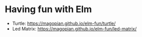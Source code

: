 # Having fun with Elm

- Turtle: https://magopian.github.io/elm-fun/turtle/
- Led Matrix: https://magopian.github.io/elm-fun/led-matrix/
